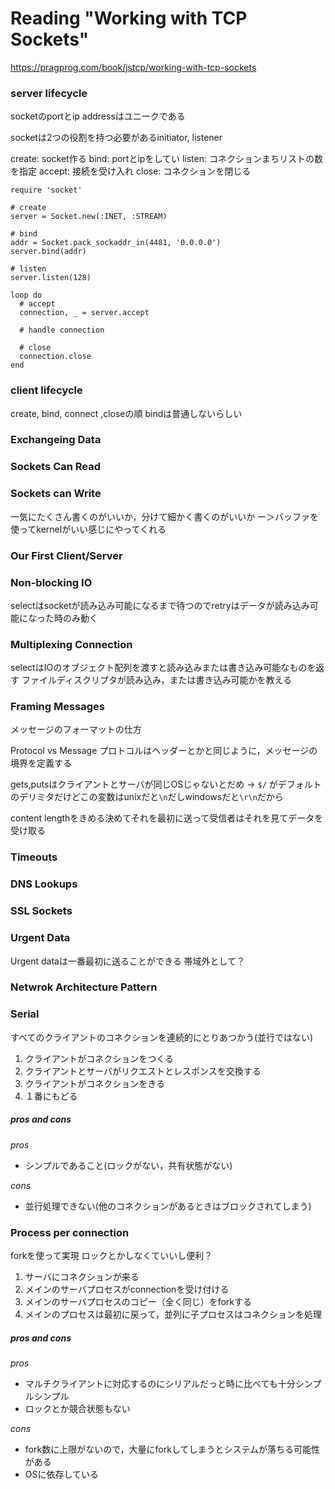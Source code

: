 # Reading "Working with TCP Sockets"

https://pragprog.com/book/jstcp/working-with-tcp-sockets

### server lifecycle

socketのportとip addressはユニークである

socketは2つの役割を持つ必要があるinitiator, listener

create: socket作る
bind: portとipをしてい
listen: コネクションまちリストの数を指定
accept: 接続を受け入れ
close: コネクションを閉じる

```
require 'socket'

# create
server = Socket.new(:INET, :STREAM)

# bind
addr = Socket.pack_sockaddr_in(4481, '0.0.0.0')
server.bind(addr)

# listen
server.listen(128)

loop do
  # accept
  connection, _ = server.accept

  # handle connection

  # close
  connection.close
end
```

### client lifecycle

create, bind, connect ,closeの順
bindは普通しないらしい

### Exchangeing Data

### Sockets Can Read

### Sockets can Write

一気にたくさん書くのがいいか，分けて細かく書くのがいいか
ー＞バッファを使ってkernelがいい感じにやってくれる

### Our First Client/Server

### Non-blocking IO

selectはsocketが読み込み可能になるまで待つのでretryはデータが読み込み可能になった時のみ動く

### Multiplexing Connection

selectはIOのオブジェクト配列を渡すと読み込みまたは書き込み可能なものを返す
ファイルディスクリプタが読み込み，または書き込み可能かを教える

### Framing Messages

メッセージのフォーマットの仕方

Protocol vs Message
プロトコルはヘッダーとかと同じように，メッセージの境界を定義する

gets,putsはクライアントとサーバが同じOSじゃないとだめ
-> `$/` がデフォルトのデリミタだけどこの変数はunixだと`\n`だしwindowsだと`\r\n`だから

content lengthをきめる決めてそれを最初に送って受信者はそれを見てデータを受け取る

### Timeouts

### DNS Lookups

### SSL Sockets

### Urgent Data

Urgent dataは一番最初に送ることができる
帯域外として？

### Netwrok Architecture Pattern

### Serial

すべてのクライアントのコネクションを連続的にとりあつかう(並行ではない)

1. クライアントがコネクションをつくる
2. クライアントとサーバがリクエストとレスポンスを交換する
3. クライアントがコネクションをきる
4. １番にもどる

##### pros and cons

_pros_

* シンプルであること(ロックがない，共有状態がない)

_cons_

* 並行処理できない(他のコネクションがあるときはブロックされてしまう)

### Process per connection

forkを使って実現
ロックとかしなくていいし便利？

1. サーバにコネクションが来る
2. メインのサーバプロセスがconnectionを受け付ける
3. メインのサーバプロセスのコピー（全く同じ）をforkする
4. メインのプロセスは最初に戻って，並列に子プロセスはコネクションを処理

##### pros and cons

_pros_

* マルチクライアントに対応するのにシリアルだっと時に比べても十分シンプルシンプル
* ロックとか競合状態もない

_cons_

* fork数に上限がないので，大量にforkしてしまうとシステムが落ちる可能性がある
* OSに依存している


